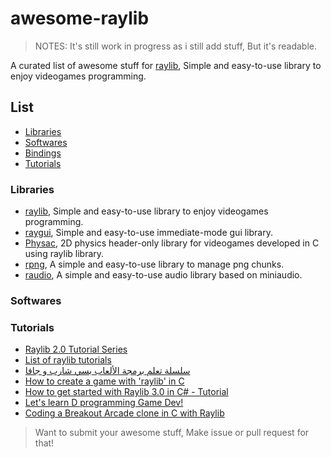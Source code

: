 # awesome-raylib

> NOTES: It's still work in progress as i still add stuff, But it's readable.

A curated list of awesome stuff for [raylib](https://raylib.com), Simple and easy-to-use library to enjoy videogames programming.

## List

- [Libraries](#libraries)
- [Softwares](#softwares)
- [Bindings](https://github.com/raysan5/raylib/blob/master/BINDINGS.md)
- [Tutorials](#tutorials)

### Libraries

- [raylib](https://github.com/raysan5/raylib), Simple and easy-to-use library to enjoy videogames programming.
- [raygui](https://github.com/raysan5/raygui), Simple and easy-to-use immediate-mode gui library.
- [Physac](https://github.com/victorfisac/Physac), 2D physics header-only library for videogames developed in C using raylib library.
- [rpng](https://github.com/raysan5/rpng), A simple and easy-to-use library to manage png chunks.
- [raudio](https://github.com/raysan5/raudio), A simple and easy-to-use audio library based on miniaudio.

### Softwares


### Tutorials

- [Raylib 2.0 Tutorial Series](https://www.youtube.com/playlist?list=PL5gRzHmN4Dg3ubcneVFkHPm0mTGYTUHDn)
- [List of raylib tutorials](https://www.youtube.com/playlist?list=PLZBVMzyySalVhcWEJcnG-HK8OXQli_tcV)
- [سلسلة تعلم برمجة الألعاب بسي شارب و جافا](https://www.youtube.com/playlist?list=PLZBVMzyySalXG0AdUHJj9rcpd0R7hBczR)
- [How to create a game with 'raylib' in C](https://www.youtube.com/watch?v=kBky9_X8j3Y)
- [How to get started with Raylib 3.0 in C# - Tutorial](https://www.youtube.com/watch?v=SoXD5y24WQw)
- [Let's learn D programming Game Dev!](https://www.youtube.com/playlist?list=PLgM-lc_kSqFQPF0UXgmFZpZalqcrSofe-)
- [Coding a Breakout Arcade clone in C with Raylib](https://www.youtube.com/watch?v=UKecFbu61Oc)

> Want to submit your awesome stuff, Make issue or pull request for that!
